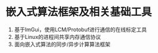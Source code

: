  # 嵌入式算法框架及相关基础工具
 1. 基于ImGui，使用LCM/Protobuf进行通信的在线标定工具
 2. 基于Linux的进程间共享内存通信协议
 3. 面向嵌入式算法的同步/异步计算算法框架

